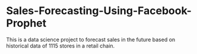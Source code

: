 # Sales-Forecasting-Using-Facebook-Prophet
This is a data science project to forecast sales in the future based on historical data of 1115 stores in a retail chain.
